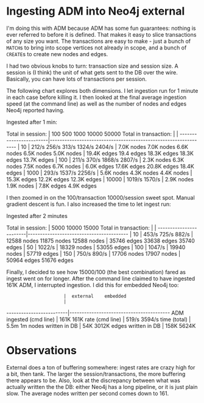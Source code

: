 # Ingesting ADM into Neo4j external

I'm doing this with ADM because ADM has some fun guarantees: nothing is ever referred to
before it is defined. That makes it easy to slice transactions of any size you want. The
transactions are easy to make - just a bunch of `MATCH`s to bring into scope vertices not
already in scope, and a bunch of `CREATE`s to create new nodes and edges.

I had two obvious knobs to turn: transaction size and session size. A session is (I think)
the unit of what gets sent to the DB over the wire. Basically, you can have lots of
transactions per session.

The following chart explores both dimensions. I let ingestion run for 1 minute in each case
before killing it. I then looked at the final average ingestion speed (at the command line)
as well as the number of nodes and edges Neo4j reported having.

Ingested after 1 min:

Total in session:       |   100          500         1000         10000        50000
Total in transaction:   |
                        |
------------------------|----------------------------------------------------------------
                        |
10                      |  212/s        256/s       313/s        1324/s       2404/s
                        |  7.0K nodes   7.0K nodes  6.6K nodes   6.5K nodes   5.0K nodes
                        |  19.4K edges  19.4 edges  18.3K edges  18.3K edges  13.7K edges
                        |
100                     |               211/s       370/s        1868/s       2807/s
                        |               2.3K nodes  6.3K nodes   7.5K nodes   6.7K nodes
                        |               6.0K edges  17.6K edges  20.8K edges  18.4K edges
                        |
1000                    |                           293/s        1537/s       2256/s
                        |                           5.6K nodes   4.3K nodes   4.4K nodes
                        |                           15.3K edges  12.2K edges  12.3K edges
                        |
10000                   |                                        1019/s       1570/s
                        |                                        2.9K nodes   1.9K nodes
                        |                                        7.8K edges   4.9K edges


I then zoomed in on the 100/transaction 10000/session sweet spot. Manual gradient descent
is fun. I also increased the time to let ingest run:

Ingested after 2 minutes


Total in session:       |   5000         10000        15000
Total in transaction:   |
                        |
------------------------|-----------------------------------------
                        |
10                      |   453/s        725/s        882/s
                        |   12588 nodes  11875 nodes  12588 nodes
                        |   35746 edges  33638 edges  35740 edges
                        |
50                      |                             1022/s
                        |                             18329 nodes
                        |                             53055 edges
                        |
100                     |                             1047/s
                        |                             19940 nodes
                        |                             57719 edges
                        |
150                     |                750/s        890/s
                        |                17706 nodes  17907 nodes
                        |                50964 edges  51676 edges


Finally, I decided to see how 15000/100 (the best combination) fared as ingest went on for longer.
After the command line claimed to have ingested 161K ADM, I interrupted ingestion. I did this for
embedded Neo4j too:

                         |  external    embedded
                         |
-------------------------|-----------------------------------------
ADM ingested (cmd line)  |  161K        161K
rate (cmd line)          |  519/s       3594/s
time (total)             |  5.5m        1m
nodes written in DB      |  54K         3012K
edges written in DB      |  158K        5624K

# Observations

External does a ton of buffering somewhere: ingest rates are crazy high for a bit, then tank.
The larger the session/transactions, the more buffering there appears to be. Also, look at the
discrepancy between what was actually written the the DB: either Neo4j has a long pipeline, or
it is just plain slow. The average nodes written per second comes down to 161.
